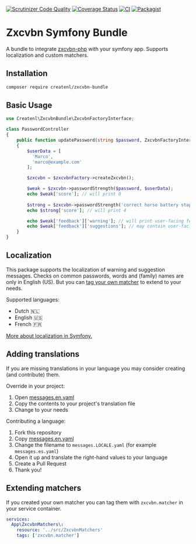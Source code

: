 [![Scrutinizer Code Quality](https://scrutinizer-ci.com/g/createnl/zxcvbn-bundle/badges/quality-score.png?b=master)](https://scrutinizer-ci.com/g/createnl/zxcvbn-bundle/?branch=master)
[![Coverage Status](https://coveralls.io/repos/github/createnl/zxcvbn-bundle/badge.svg?branch=master)](https://coveralls.io/github/createnl/zxcvbn-bundle?branch=master)
[![CI](https://github.com/createnl/zxcvbn-bundle/workflows/CI/badge.svg)](https://github.com/createnl/zxcvbn-bundle/actions?query=workflow%3ACI)
[![Packagist](https://img.shields.io/packagist/dt/createnl/zxcvbn-bundle)](https://packagist.org/packages/createnl/zxcvbn-bundle)

# Zxcvbn Symfony Bundle
A bundle to integrate [zxcvbn-php](https://github.com/bjeavons/zxcvbn-php) with your symfony app. Supports localization and custom matchers. 

## Installation
```bash
composer require createnl/zxcvbn-bundle
```

## Basic Usage
```php
use Createnl\ZxcvbnBundle\ZxcvbnFactoryInterface;

class PasswordController
{
    public function updatePassword(string $password, ZxcvbnFactoryInterface $zxcvbnFactory)
    {
        $userData = [
          'Marco',
          'marco@example.com'
        ];

        $zxcvbn = $zxcvbnFactory->createZxcvbn();

        $weak = $zxcvbn->passwordStrength($password, $userData);
        echo $weak['score']; // will print 0
        
        $strong = $zxcvbn->passwordStrength('correct horse battery staple');
        echo $strong['score']; // will print 4

        echo $weak['feedback']['warning']; // will print user-facing feedback on the password, set only when score <= 2
        echo $weak['feedback']['suggestions']; // may contain user-facing suggestions to improve the score
    }
}
```

## Localization
This package supports the localization of warning and suggestion messages. Checks on common passwords, words and (family) names are only in English (US). But you can [tag your own matcher](#extending-matchers) to extend to your needs. 

Supported languages:
- Dutch 🇳🇱
- English 🇺🇸
- French 🇫🇷

[More about localization in Symfony.](https://symfony.com/doc/current/translation.html#configuration)

## Adding translations
If you are missing translations in your language you may consider creating (and contribute) them.

Override in your project:
1. Open [messages.en.yaml](src/Resources/translations/messages.en.yaml)
2. Copy the contents to your project's translation file
3. Change to your needs

Contributing a language:
1. Fork this repository
2. Copy [messages.en.yaml](src/Resources/translations/messages.en.yaml)
3. Change the filename to `messages.LOCALE.yaml` (for example `messages.es.yaml`)
4. Open it up and translate the right-hand values to your language
5. Create a Pull Request
6. Thank you!

## Extending matchers
If you created your own matcher you can tag them with `zxcvbn.matcher` in your service container.
```yaml
services:
  App\ZxcvbnMatchers\:
    resource: '../src/ZxcvbnMatchers'
    tags: ['zxcvbn.matcher']
```
